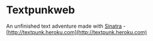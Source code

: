 # Textpunkweb

An unfinished text adventure made with [Sinatra](http://www.sinatrarb.com/) - [http://textpunk.heroku.com](http://textpunk.heroku.com)


